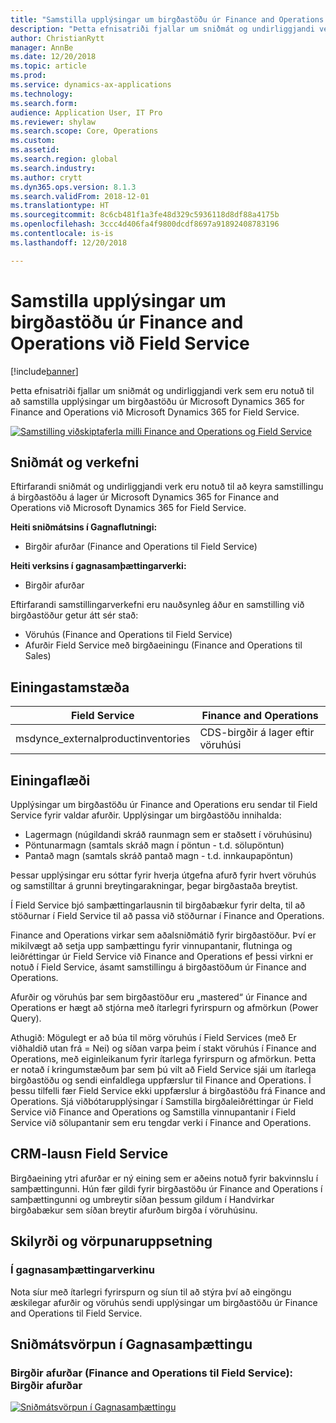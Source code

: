 ```yaml
---
title: "Samstilla upplýsingar um birgðastöðu úr Finance and Operations við Field Service"
description: "Þetta efnisatriði fjallar um sniðmát og undirliggjandi verk sem eru notuð til að samstilla upplýsingar um birgðastöðu úr Microsoft Dynamics 365 for Finance and Operations við Microsoft Dynamics 365 for Field Service."
author: ChristianRytt
manager: AnnBe
ms.date: 12/20/2018
ms.topic: article
ms.prod: 
ms.service: dynamics-ax-applications
ms.technology: 
ms.search.form: 
audience: Application User, IT Pro
ms.reviewer: shylaw
ms.search.scope: Core, Operations
ms.custom: 
ms.assetid: 
ms.search.region: global
ms.search.industry: 
ms.author: crytt
ms.dyn365.ops.version: 8.1.3
ms.search.validFrom: 2018-12-01
ms.translationtype: HT
ms.sourcegitcommit: 8c6cb481f1a3fe48d329c5936118d8df88a4175b
ms.openlocfilehash: 3ccc4d406fa4f9800dcdf8697a91892408783196
ms.contentlocale: is-is
ms.lasthandoff: 12/20/2018

---
```


# <a name="synchronize-inventory-level-information-from-finance-and-operations-to-field-service"></a>Samstilla upplýsingar um birgðastöðu úr Finance and Operations við Field Service 

[!include[banner](../includes/banner.md)]

Þetta efnisatriði fjallar um sniðmát og undirliggjandi verk sem eru notuð til að samstilla upplýsingar um birgðastöðu úr Microsoft Dynamics 365 for Finance and Operations við Microsoft Dynamics 365 for Field Service.

[![Samstilling viðskiptaferla milli Finance and Operations og Field Service](./media/FSOnHandOW.png)](./media/FSOnHandOW.png)

## <a name="templates-and-tasks"></a>Sniðmát og verkefni
Eftirfarandi sniðmát og undirliggjandi verk eru notuð til að keyra samstillingu á birgðastöðu á lager úr Microsoft Dynamics 365 for Finance and Operations við Microsoft Dynamics 365 for Field Service.

**Heiti sniðmátsins í Gagnaflutningi:**
- Birgðir afurðar (Finance and Operations til Field Service)
  
**Heiti verksins í gagnasamþættingarverki:**
- Birgðir afurðar

Eftirfarandi samstillingarverkefni eru nauðsynleg áður en samstilling við birgðastöður getur átt sér stað:
- Vöruhús (Finance and Operations til Field Service) 
- Afurðir Field Service með birgðaeiningu (Finance and Operations til Sales) 

## <a name="entity-set"></a>Einingastamstæða

| Field Service                      | Finance and Operations                 |
|------------------------------------|----------------------------------------|
| msdynce_externalproductinventories | CDS-birgðir á lager eftir vöruhúsi     |

## <a name="entity-flow"></a>Einingaflæði
Upplýsingar um birgðastöðu úr Finance and Operations eru sendar til Field Service fyrir valdar afurðir. Upplýsingar um birgðastöðu innihalda: 
- Lagermagn (núgildandi skráð raunmagn sem er staðsett í vöruhúsinu)
- Pöntunarmagn (samtals skráð magn í pöntun - t.d. sölupöntun)
- Pantað magn (samtals skráð pantað magn - t.d. innkaupapöntun)

Þessar upplýsingar eru sóttar fyrir hverja útgefna afurð fyrir hvert vöruhús og samstilltar á grunni breytingarakningar, þegar birgðastaða breytist.

Í Field Service bjó samþættingarlausnin til birgðabækur fyrir delta, til að stöðurnar í Field Service til að passa við stöðurnar í Finance and Operations.

Finance and Operations virkar sem aðalsniðmátið fyrir birgðastöður. Því er mikilvægt að setja upp samþættingu fyrir vinnupantanir, flutninga og leiðréttingar úr Field Service við Finance and Operations ef þessi virkni er notuð í Field Service, ásamt samstillingu á birgðastöðum úr Finance and Operations.

Afurðir og vöruhús þar sem birgðastöður eru „mastered“ úr Finance and Operations er hægt að stjórna með ítarlegri fyrirspurn og afmörkun (Power Query).

Athugið: Mögulegt er að búa til mörg vöruhús í Field Services (með Er viðhaldið utan frá = Nei) og síðan varpa þeim í stakt vöruhús í Finance and Operations, með eiginleikanum fyrir ítarlega fyrirspurn og afmörkun. Þetta er notað í kringumstæðum þar sem þú vilt að Field Service sjái um ítarlega birgðastöðu og sendi einfaldlega uppfærslur til Finance and Operations. Í þessu tilfelli fær Field Service ekki uppfærslur á birgðastöðu frá Finance and Operations. Sjá viðbótarupplýsingar í Samstilla birgðaleiðréttingar úr Field Service við Finance and Operations og Samstilla vinnupantanir í Field Service við sölupantanir sem eru tengdar verki í Finance and Operations.

## <a name="field-service-crm-solution"></a>CRM-lausn Field Service
Birgðaeining ytri afurðar er ný eining sem er aðeins notuð fyrir bakvinnslu í samþættingunni. Hún fær gildi fyrir birgðastöðu úr Finance and Operations í samþættingunni og umbreytir síðan þessum gildum í Handvirkar birgðabækur sem síðan breytir afurðum birgða í vöruhúsinu. 

## <a name="prerequisites-and-mapping-setup"></a>Skilyrði og vörpunaruppsetning

### <a name="in-the-data-integration-project"></a>Í gagnasamþættingarverkinu
Nota síur með ítarlegri fyrirspurn og síun til að stýra því að eingöngu æskilegar afurðir og vöruhús sendi upplýsingar um birgðastöðu úr Finance and Operations til Field Service.

## <a name="template-mapping-in-data-integration"></a>Sniðmátsvörpun í Gagnasamþættingu

### <a name="product-inventory-finance-and-operations-to-field-service-product-inventory"></a>Birgðir afurðar (Finance and Operations til Field Service): Birgðir afurðar

[![Sniðmátsvörpun í Gagnasamþættingu](./media/FSinventoryLevel1.png)](./media/FSinventoryLevel1.png)

